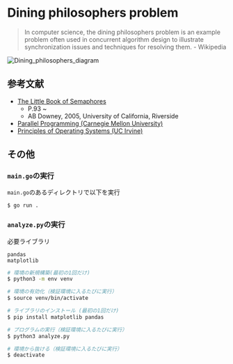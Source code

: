 # Dining philosophers problem

> In computer science, the dining philosophers problem is an example problem often used in concurrent algorithm design to illustrate synchronization issues and techniques for resolving them. - Wikipedia

![Dining_philosophers_diagram](https://github.com/user-attachments/assets/9f43aaad-fcd4-4d3a-a9c8-615b05762d2f)



## 参考文献

- [The Little Book of Semaphores](http://alumni.cs.ucr.edu/~kishore/papers/semaphores.pdf)
  -  P.93 ~
  -  AB Downey, 2005, University of California, Riverside
- [Parallel Programming (Carnegie Mellon University)](https://compeau.cbd.cmu.edu/wp-content/uploads/2016/08/lec_23.pdf)
- [Principles of Operating Systems (UC Irvine)](https://ics.uci.edu/~ardalan/courses/os/lectures/os_lecture_4.pdf)

## その他

### `main.go`の実行

`main.go`のあるディレクトリで以下を実行

```bash
$ go run .
```

### `analyze.py`の実行

必要ライブラリ

```
pandas
matplotlib
```

```bash
# 環境の新規構築(最初の1回だけ)
$ python3 -m env venv

# 環境の有効化（検証環境に入るたびに実行）
$ source venv/bin/activate

# ライブラリのインストール (最初の1回だけ)
$ pip install matplotlib pandas

# プログラムの実行（検証環境に入るたびに実行）
$ python3 analyze.py

# 環境から抜ける（検証環境に入るたびに実行）
$ deactivate
```
